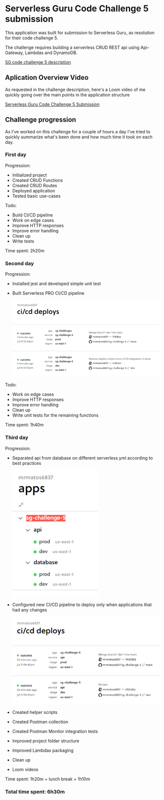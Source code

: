 # Serverless Guru Code Challenge 5 submission

This application was built for submission to Serverless Guru, as resolution for their code challenge 5.

The challenge requires building a serverless CRUD REST api using Api-Gateway, Lambdas and DynamoDB.

[SG code challenge 5 description](challenge-description)

## Aplication Overview Video

As requested in the challenge description, here's a Loom video of me quickly going over the main points in the application structure

[Serverless Guru Code Challenge 5 Submission](https://www.loom.com/share/2b82774009ec46cca4e6317e4994d619)

## Challenge progression

As I've worked on this challenge for a couple of hours a day I've tried to quickly summarize what's been done and how much time it took on each day.

### First day

Progression:

- Initialized project
- Created CRUD Functions
- Created CRUD Routes
- Deployed application
- Tested basic use-cases

Todo:

- Build CI/CD pipeline
- Work on edge cases
- Improve HTTP responses
- Improve error handling
- Clean up
- Write tests

Time spent: 2h20m

### Second day

Progression:

- Installed jest and developed simple unit test
- Built Serverless PRO CI/CD pipeline

  ![CI/CD pipeline](./sls-cicd.png)

Todo:

- Work on edge cases
- Improve HTTP responses
- Improve error handling
- Clean up
- Write unit tests for the remaining functions

Time spent: 1h40m

### Third day

Progression:

- Separated api from database on different serverless.yml according to best practices

  ![Application Structure](./application-structure.png)

- Configured new CI/CD pipeline to deploy only when applications that had any changes

  ![Improved CI/CD pipeline](./improved-sls-cicd.png)

- Created helper scripts
- Created Postman collection
- Created Postman Monitor integration tests
- Improved project folder structure
- Improved Lambdas packaging
- Clean up
- Loom videos

Time spent: 1h20m + lunch break + 1h10m

### Total time spent: 6h30m
